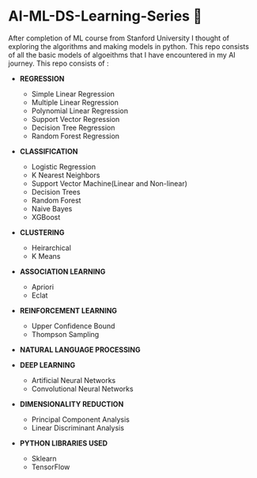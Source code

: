 # AI-ML-DS-Learning-Series 🤖

After completion of ML course from Stanford University I thought of exploring the algorithms and making models in python. This repo consists of all the basic models of algoeithms that I have encountered in my AI journey. 
This repo consists of : 

- **REGRESSION**
  - Simple Linear Regression
  - Multiple Linear Regression
  - Polynomial Linear Regression
  - Support Vector Regression
  - Decision Tree Regression
  - Random Forest Regression
 
- **CLASSIFICATION**
  - Logistic Regression
  - K Nearest Neighbors
  - Support Vector Machine(Linear and Non-linear)
  - Decision Trees
  - Random Forest
  - Naive Bayes
  - XGBoost
 
- **CLUSTERING**
  - Heirarchical 
  - K Means
 
- **ASSOCIATION LEARNING**
  - Apriori
  - Eclat

- **REINFORCEMENT LEARNING**
  - Upper Confidence Bound
  - Thompson Sampling

- **NATURAL LANGUAGE PROCESSING**

- **DEEP LEARNING**
  - Artificial Neural Networks
  - Convolutional Neural Networks

- **DIMENSIONALITY REDUCTION**
  - Principal Component Analysis
  - Linear Discriminant Analysis

- **PYTHON LIBRARIES USED**
  - Sklearn
  - TensorFlow
